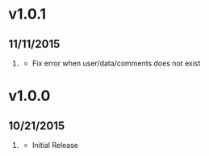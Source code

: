 # v1.0.1
## 11/11/2015

1. [](#bugfix)
    * Fix error when user/data/comments does not exist

# v1.0.0
## 10/21/2015

1. [](#new)
    * Initial Release
